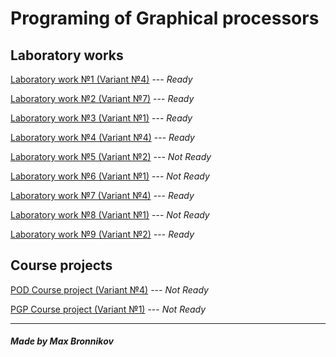 # Programing of Graphical processors

## Laboratory works

[Laboratory work №1 (Variant №4)](lab1) --- *Ready*

[Laboratory work №2 (Variant №7)](lab2) --- *Ready*

[Laboratory work №3 (Variant №1)](lab3) --- *Ready*

[Laboratory work №4 (Variant №4)](lab4) --- *Ready*

[Laboratory work №5 (Variant №2)](lab5) --- *Not Ready*

[Laboratory work №6 (Variant №1)](lab6) --- *Not Ready*

[Laboratory work №7 (Variant №4)](lab7) --- *Ready*

[Laboratory work №8 (Variant №1)](lab8) --- *Not Ready*

[Laboratory work №9 (Variant №2)](lab9) --- *Ready*

## Course projects

[POD Course project (Variant №4)](KP_POD) --- *Not Ready*

[PGP Course project (Variant №1)](KP_PGP) --- *Not Ready*

-----------------------------

##### Made by Max Bronnikov